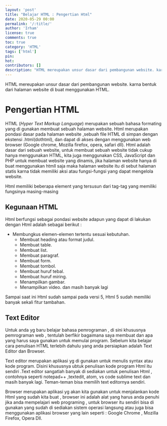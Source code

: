 ```yaml
---
layout: 'post'
title: "Belajar HTML : Pengertian Html"
date: 2020-05-29 00:00
permalink: '/:title/'
author: 'Irham'
license: true
comments: true
toc: true
category: 'HTML'
tags: ['html']
pin:
hot:
contributors: []
description: "HTML mereupakan unsur dasar dari pembangunan website. karna bentuk dari halaman website di buat menggunakan HTM"
---
```

HTML mereupakan unsur dasar dari pembangunan website. karna bentuk dari halaman website di buat menggunakan HTML.
<!--more-->

# Pengertian HTML

 HTML (_Hyper Text Markup Language_) merupakan sebuah bahasa formating yang di gunakan membuat sebuah halaman website. Html merupakan pondasi dasar pada halaman website ,sebuah file HTML di simpan dengan ekstensi .html(dothtml), dan dapat di akses dengan menggunakan web browser (Google chrome, Mozilla firefox, opera, safari dll). Html adalah dasar dari sebuah website, untuk membuat sebuah website tidak cukup hanya menggunakan HTML, kita juga menggunakan CSS, JavaScript dan PHP untuk membuat website yang dinamis, jika halaman website hanya di buat menggunakan htmll saja maka halaman website itu di sebut halaman statis karna tidak memiliki aksi atau fungsi-fungsi yang dapat mengelola website.

 Html memiliki beberapa element yang tersusun dari tag-tag yang memiliki fungsinya masing-masing

## Kegunaan HTML

  Html berfungsi sebagai pondasi website adapun yang dapat di lakukan dengan Html adalah sebagai berikut :

- Membungkus elemen-elemen tertentu sesuai kebutuhan.
  - Membuat heading atau format judul.
  - Membuat table.
  - Membuat list.
  - Membuat paragraf.
  - Membuat form.
  - Membuat tombol.
  - Membuat huruf tebal.
  - Membuat huruf miring.
  - Menampilkan gambar.
  - Menampilkan video.
dan masih banyak lagi

Sampai saat ini Html sudah sampai pada versi 5, Html 5 sudah memiliki banyak sekali fitur tambahan.

## Text Editor

Untuk anda yg baru belajar bahasa pemrograman , di sini khususnya pemrograman web , tentulah berfikir bagaimana saya membuat dan apa yang harus saya gunakan untuk memulai program.
Sebelum kita belajar cara penulisan HTML terlebih dahulu yang anda persiapkan adalah Text Editor dan Browser.

Text editor merupakan aplikasi yg di gunakan untuk menulis syntax atau kode program.
Disini khususnya ubtuk penulisan kode program Html itu sendiri .Text editor sangatlah banyak di sediakan untuk penulisan Html , contohnya seperti notepad++ ,textedit, atom, vs code sublime text dan masih banyak lagi. Teman-teman bisa memilih text editornya sendiri.

Browser merupakan aplikasi yg akan kita gunakan untuk menjalankan kode Html yang sudah kita buat , browser ini adalah alat yang harus anda penuhi jika anda mempelajari web programing , untuk browser itu sendiri bisa di gunakan yang sudah di sediakan sistem operasi langsung atau juga bisa menggunakan aplikasi browser yang lain seperti : Google Chrome , Mozilla Firefox, Opera Dll.

